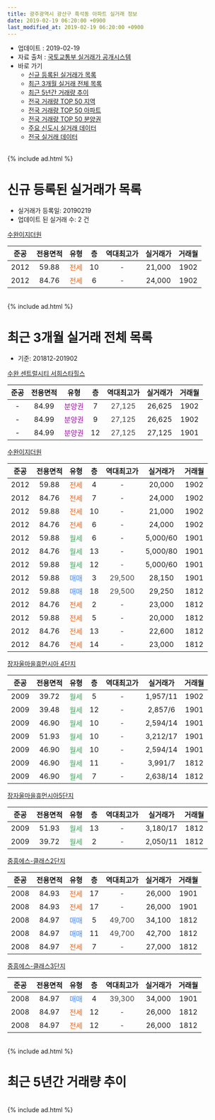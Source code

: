 ```yaml
---
title: 광주광역시 광산구 흑석동 아파트 실거래 정보
date: 2019-02-19 06:20:00 +0900
last_modified_at: 2019-02-19 06:20:00 +0900
---
```


* 업데이트 : 2019-02-19
* 자료 출처 : [국토교통부 실거래가 공개시스템](http://rt.molit.go.kr)
* 바로 가기
    * [신규 등록된 실거래가 목록](#신규-등록된-실거래가-목록)
    * [최근 3개월 실거래 전체 목록](#최근-3개월-실거래-전체-목록)
    * [최근 5년간 거래량 추이](#최근-5년간-거래량-추이)
    * [전국 거래량 TOP 50 지역](https://ayogom.github.io/apt-trade-info/최근-3개월-전국에서-가장-거래가-많이-발생한-지역)
    * [전국 거래량 TOP 50 아파트](https://ayogom.github.io/apt-trade-info/최근-3개월-전국에서-가장-거래가-많이-발생한-아파트)
    * [전국 거래량 TOP 50 분양권](https://ayogom.github.io/apt-trade-info/최근-3개월-전국에서-가장-거래가-많이-발생한-분양권)
    * [주요 신도시 실거래 데이터](https://ayogom.github.io/apt-trade-info/주요-신도시)
    * [전국 실거래 데이터](https://ayogom.github.io/apt-trade-info/전국)
<br>
{% include ad.html %}
<br>

# 신규 등록된 실거래가 목록
* 실거래가 등록일: 20190219
* 업데이트 된 실거래 수: 2 건


[수완이지더원](https://search.naver.com/search.naver?query=%EA%B4%91%EC%A3%BC%EA%B4%91%EC%97%AD%EC%8B%9C+%EA%B4%91%EC%82%B0%EA%B5%AC+%ED%9D%91%EC%84%9D%EB%8F%99+%EC%88%98%EC%99%84%EC%9D%B4%EC%A7%80%EB%8D%94%EC%9B%90)

|준공|전용면적|유형|층|역대최고가|실거래가|거래월|
|:---:|:---:|:---:|:---:|:---:|:---:|:---:|
|2012|59.88|<span style="color:#ff5a00">전세</span>|10|<span style="color:#444444">-</span>|21,000|1902|
|2012|84.76|<span style="color:#ff5a00">전세</span>|6|<span style="color:#444444">-</span>|24,000|1902|


<br>
{% include ad.html %}
<br>

# 최근 3개월 실거래 전체 목록
* 기준: 201812-201902


[수완 센트럴시티 서희스타힐스](https://search.naver.com/search.naver?query=%EA%B4%91%EC%A3%BC%EA%B4%91%EC%97%AD%EC%8B%9C+%EA%B4%91%EC%82%B0%EA%B5%AC+%ED%9D%91%EC%84%9D%EB%8F%99+%EC%88%98%EC%99%84+%EC%84%BC%ED%8A%B8%EB%9F%B4%EC%8B%9C%ED%8B%B0+%EC%84%9C%ED%9D%AC%EC%8A%A4%ED%83%80%ED%9E%90%EC%8A%A4)

|준공|전용면적|유형|층|역대최고가|실거래가|거래월|
|:---:|:---:|:---:|:---:|:---:|:---:|:---:|
|-|84.99|<span style="color:#9C11A5">분양권</span>|7|<span style="color:#444444">27,125</span>|26,625|1902|
|-|84.99|<span style="color:#9C11A5">분양권</span>|9|<span style="color:#444444">27,125</span>|26,625|1902|
|-|84.99|<span style="color:#9C11A5">분양권</span>|12|<span style="color:#444444">27,125</span>|27,125|1901|

[수완이지더원](https://search.naver.com/search.naver?query=%EA%B4%91%EC%A3%BC%EA%B4%91%EC%97%AD%EC%8B%9C+%EA%B4%91%EC%82%B0%EA%B5%AC+%ED%9D%91%EC%84%9D%EB%8F%99+%EC%88%98%EC%99%84%EC%9D%B4%EC%A7%80%EB%8D%94%EC%9B%90)

|준공|전용면적|유형|층|역대최고가|실거래가|거래월|
|:---:|:---:|:---:|:---:|:---:|:---:|:---:|
|2012|59.88|<span style="color:#ff5a00">전세</span>|4|<span style="color:#444444">-</span>|20,000|1902|
|2012|84.76|<span style="color:#ff5a00">전세</span>|7|<span style="color:#444444">-</span>|24,000|1902|
|2012|59.88|<span style="color:#ff5a00">전세</span>|10|<span style="color:#444444">-</span>|21,000|1902|
|2012|84.76|<span style="color:#ff5a00">전세</span>|6|<span style="color:#444444">-</span>|24,000|1902|
|2012|59.88|<span style="color:#34a853">월세</span>|6|<span style="color:#444444">-</span>|5,000/60|1901|
|2012|84.76|<span style="color:#34a853">월세</span>|13|<span style="color:#444444">-</span>|5,000/80|1901|
|2012|59.88|<span style="color:#34a853">월세</span>|12|<span style="color:#444444">-</span>|5,000/60|1901|
|2012|59.88|<span style="color:#4285f3">매매</span>|3|<span style="color:#444444">29,500</span>|28,150|1901|
|2012|59.88|<span style="color:#4285f3">매매</span>|18|<span style="color:#444444">29,500</span>|29,250|1812|
|2012|84.76|<span style="color:#ff5a00">전세</span>|2|<span style="color:#444444">-</span>|23,000|1812|
|2012|59.88|<span style="color:#ff5a00">전세</span>|5|<span style="color:#444444">-</span>|20,000|1812|
|2012|84.76|<span style="color:#ff5a00">전세</span>|13|<span style="color:#444444">-</span>|22,600|1812|
|2012|84.76|<span style="color:#ff5a00">전세</span>|14|<span style="color:#444444">-</span>|23,000|1812|

[장자울마을휴먼시아 4단지](https://search.naver.com/search.naver?query=%EA%B4%91%EC%A3%BC%EA%B4%91%EC%97%AD%EC%8B%9C+%EA%B4%91%EC%82%B0%EA%B5%AC+%ED%9D%91%EC%84%9D%EB%8F%99+%EC%9E%A5%EC%9E%90%EC%9A%B8%EB%A7%88%EC%9D%84%ED%9C%B4%EB%A8%BC%EC%8B%9C%EC%95%84+4%EB%8B%A8%EC%A7%80)

|준공|전용면적|유형|층|역대최고가|실거래가|거래월|
|:---:|:---:|:---:|:---:|:---:|:---:|:---:|
|2009|39.72|<span style="color:#34a853">월세</span>|5|<span style="color:#444444">-</span>|1,957/11|1902|
|2009|39.48|<span style="color:#34a853">월세</span>|12|<span style="color:#444444">-</span>|2,857/6|1901|
|2009|46.90|<span style="color:#34a853">월세</span>|10|<span style="color:#444444">-</span>|2,594/14|1901|
|2009|51.93|<span style="color:#34a853">월세</span>|10|<span style="color:#444444">-</span>|3,212/17|1901|
|2009|46.90|<span style="color:#34a853">월세</span>|10|<span style="color:#444444">-</span>|2,594/14|1901|
|2009|46.90|<span style="color:#34a853">월세</span>|11|<span style="color:#444444">-</span>|3,991/7|1812|
|2009|46.90|<span style="color:#34a853">월세</span>|7|<span style="color:#444444">-</span>|2,638/14|1812|

[장자울마을휴먼시아5단지](https://search.naver.com/search.naver?query=%EA%B4%91%EC%A3%BC%EA%B4%91%EC%97%AD%EC%8B%9C+%EA%B4%91%EC%82%B0%EA%B5%AC+%ED%9D%91%EC%84%9D%EB%8F%99+%EC%9E%A5%EC%9E%90%EC%9A%B8%EB%A7%88%EC%9D%84%ED%9C%B4%EB%A8%BC%EC%8B%9C%EC%95%845%EB%8B%A8%EC%A7%80)

|준공|전용면적|유형|층|역대최고가|실거래가|거래월|
|:---:|:---:|:---:|:---:|:---:|:---:|:---:|
|2009|51.93|<span style="color:#34a853">월세</span>|13|<span style="color:#444444">-</span>|3,180/17|1812|
|2009|39.72|<span style="color:#34a853">월세</span>|2|<span style="color:#444444">-</span>|2,050/11|1812|

[중흥에스-클래스2단지](https://search.naver.com/search.naver?query=%EA%B4%91%EC%A3%BC%EA%B4%91%EC%97%AD%EC%8B%9C+%EA%B4%91%EC%82%B0%EA%B5%AC+%ED%9D%91%EC%84%9D%EB%8F%99+%EC%A4%91%ED%9D%A5%EC%97%90%EC%8A%A4-%ED%81%B4%EB%9E%98%EC%8A%A42%EB%8B%A8%EC%A7%80)

|준공|전용면적|유형|층|역대최고가|실거래가|거래월|
|:---:|:---:|:---:|:---:|:---:|:---:|:---:|
|2008|84.93|<span style="color:#ff5a00">전세</span>|17|<span style="color:#444444">-</span>|26,000|1901|
|2008|84.93|<span style="color:#ff5a00">전세</span>|17|<span style="color:#444444">-</span>|26,000|1901|
|2008|84.97|<span style="color:#4285f3">매매</span>|5|<span style="color:#444444">49,700</span>|34,100|1812|
|2008|84.97|<span style="color:#4285f3">매매</span>|11|<span style="color:#444444">49,700</span>|42,700|1812|
|2008|84.97|<span style="color:#ff5a00">전세</span>|7|<span style="color:#444444">-</span>|27,000|1812|

[중흥에스-클래스3단지](https://search.naver.com/search.naver?query=%EA%B4%91%EC%A3%BC%EA%B4%91%EC%97%AD%EC%8B%9C+%EA%B4%91%EC%82%B0%EA%B5%AC+%ED%9D%91%EC%84%9D%EB%8F%99+%EC%A4%91%ED%9D%A5%EC%97%90%EC%8A%A4-%ED%81%B4%EB%9E%98%EC%8A%A43%EB%8B%A8%EC%A7%80)

|준공|전용면적|유형|층|역대최고가|실거래가|거래월|
|:---:|:---:|:---:|:---:|:---:|:---:|:---:|
|2008|84.97|<span style="color:#4285f3">매매</span>|4|<span style="color:#444444">39,300</span>|34,000|1901|
|2008|84.97|<span style="color:#ff5a00">전세</span>|12|<span style="color:#444444">-</span>|26,000|1812|
|2008|84.97|<span style="color:#ff5a00">전세</span>|12|<span style="color:#444444">-</span>|26,000|1812|


<br>
{% include ad.html %}
<br>

# 최근 5년간 거래량 추이


<div style="width:100%;">
    <canvas id="deal_progress" height="200"></canvas>
</div>

<script>
new Chart(document.getElementById("deal_progress"), {
    type: 'line',
    data: {
        labels: ['201402','201403','201404','201405','201406','201407','201408','201409','201410','201411','201412','201501','201502','201503','201504','201505','201506','201507','201508','201509','201510','201511','201512','201601','201602','201603','201604','201605','201606','201607','201608','201609','201610','201611','201612','201701','201702','201703','201704','201705','201706','201707','201708','201709','201710','201711','201712','201801','201802','201803','201804','201805','201806','201807','201808','201809','201810','201811','201812','201901','201902'],
        datasets: [{
            label: '매매',
            pointRadius: 1,
            data: [7, 9, 7, 8, 9, 20, 22, 27, 14, 11, 5, 6, 11, 8, 6, 7, 5, 3, 4, 8, 9, 11, 7, 5, 5, 14, 3, 9, 4, 10, 3, 5, 20, 11, 4, 7, 8, 7, 4, 6, 10, 3, 8, 7, 5, 10, 4, 9, 8, 9, 7, 9, 5, 11, 13, 11, 10, 4, 3, 3, 2],
            borderColor: "rgba(255, 201, 14, 1)",
            backgroundColor: "rgba(255, 201, 14, 0.5)",
            fill: false,
            lineTension: 0
        },{
            label: '전월세',
            pointRadius: 1,
            data: [18, 9, 5, 7, 12, 11, 19, 14, 22, 11, 4, 9, 3, 7, 9, 5, 16, 9, 64, 18, 13, 11, 11, 12, 15, 11, 11, 6, 12, 12, 12, 10, 24, 7, 8, 8, 6, 6, 7, 3, 5, 6, 56, 17, 12, 13, 10, 5, 6, 10, 11, 15, 5, 9, 9, 10, 11, 8, 11, 9, 5],
            borderColor: "rgba(0, 141, 185, 1)",
            backgroundColor: "rgba(0, 141, 185, 0.5)",
            fill: false,
            lineTension: 0
        }
        ]
    },
    options: {
        responsive: true,
        title: {
            display: false
        },
        tooltips: {
            mode: 'index',
            intersect: false
        },
        hover: {
            mode: 'nearest',
            intersect: true
        },
        scales: {
            xAxes: [{
                display: true,
                scaleLabel: {
                    display: true,
                    labelString: '년/월'
                }
            }],
            yAxes: [{
                display: true,
                ticks: {
                    suggestedMin: 0,
                },
                scaleLabel: {
                    display: true,
                    labelString: '실거래 수'
                }
            }]
        }
    }
});

</script>


<br>
{% include ad.html %}
<br>

